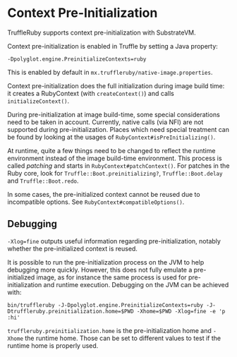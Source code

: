 # Context Pre-Initialization

TruffleRuby supports context pre-initialization with SubstrateVM.

Context pre-initialization is enabled in Truffle by setting a Java property:
```
-Dpolyglot.engine.PreinitializeContexts=ruby
```

This is enabled by default in `mx.truffleruby/native-image.properties`.

Context pre-initialization does the full initialization during image build time:
it creates a RubyContext (with `createContext()`) and calls `initializeContext()`.

During pre-initialization at image build-time, some special considerations need
to be taken in account. Currently, native calls (via NFI) are not supported
during pre-initialization. Places which need special treatment can be found
by looking at the usages of `RubyContext#isPreInitializing()`.

At runtime, quite a few things need to be changed to reflect the runtime
environment instead of the image build-time environment.
This process is called *patching* and starts in `RubyContext#patchContext()`.
For patches in the Ruby core, look for `Truffle::Boot.preinitializing?`,
`Truffle::Boot.delay` and `Truffle::Boot.redo`.

In some cases, the pre-initialized context cannot be reused due to incompatible
options. See `RubyContext#compatibleOptions()`.

## Debugging

`-Xlog=fine` outputs useful information regarding pre-initialization, notably
whether the pre-initialized context is reused.

It is possible to run the pre-initialization process on the JVM to help
debugging more quickly. However, this does not fully emulate a pre-initialized
image, as for instance the same process is used for pre-initialization and
runtime execution.
Debugging on the JVM can be achieved with:
```
bin/truffleruby -J-Dpolyglot.engine.PreinitializeContexts=ruby -J-Dtruffleruby.preinitialization.home=$PWD -Xhome=$PWD -Xlog=fine -e 'p :hi'
```

`truffleruby.preinitialization.home` is the pre-initialization home and `-Xhome` the runtime home.
Those can be set to different values to test if the runtime home is properly used.
